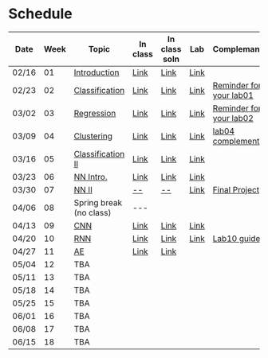 Schedule
============================

|Date|Week|Topic|In class|In class soln|Lab|Complemantary|
|--|--|--|--|--|--|--|
|02/16|01|[Introduction](https://docs.google.com/presentation/d/1ztatFEZ_ghIF0ZdmfZVsvGJzaGIakfWofVq5JZtI838/edit#slide=id.p)|[Link](https://www.kaggle.com/code/nthuaiphys2021/2023-inclass-01/edit/run/119115460)|[Link]()|[Link](https://www.kaggle.com/competitions/phys591000-2023-week01/overview)||
|02/23|02|[Classification](https://docs.google.com/presentation/d/1G4fdyiOR_eTJnFqFmA6jP2L8XhsVr2n1844SBcrIoTE/edit#slide=id.gc40c71273a_0_0)|[Link](https://www.kaggle.com/code/nthuaiphys2021/2023-inclass-02)|[Link](https://www.kaggle.com/code/nthuaiphys2021/2023-inclass-02-answer/notebook)|[Link](https://www.kaggle.com/t/fcf7bfb919804b1dbb650284d04e5fd1)|[Reminder for your lab01](https://docs.google.com/presentation/d/19KrK0Cjgg_K_2MMXpNZ3c3XFxJSp5src/edit?usp=sharing&ouid=103841194712635809736&rtpof=true&sd=true)|
|03/02|03|[Regression](https://docs.google.com/presentation/d/1Y7QwLfumQklR6GUEYWMIQPNi5lnvLtfu3Q2mExrZNJ8/edit#slide=id.gc40c71273a_0_0)|[Link](https://www.kaggle.com/code/nthuaiphys2021/2023-inclass-03/notebook)|[Link](https://www.kaggle.com/code/nthuaiphys2021/2323-inclass-03-answer)|[Link](https://www.kaggle.com/t/f3df8d70659948e68e26f3533ded92f9)|[Reminder for your lab02](https://docs.google.com/presentation/d/1WPoiAj3bIBeXaVFsU8yLpadCH-HCu5_M/edit?usp=sharing&ouid=103841194712635809736&rtpof=true&sd=true)|
|03/09|04|[Clustering](https://docs.google.com/presentation/d/1P02Vd1_RdDYSk7HHwfSpRIPfvc8NXNLv7dNvEhO7Ldw/edit)|[Link](https://www.kaggle.com/code/pjhsu1/2023-inclass-04)|[Link](https://www.kaggle.com/code/nthuaiphys2021/2023-inclass-04-answer/notebook)|[Link](https://www.kaggle.com/t/1894f8bd7e5f45489f8f5adf3e902877)|[lab04 complementary](https://docs.google.com/presentation/d/12xGGilDL2yZzpao3VuiAJnJQiqiWK6gFWiQci6te_0A/edit#slide=id.p)|
|03/16|05|[Classification II](https://docs.google.com/presentation/d/1luHkOr-QXLJIgU4YC23GZWeKrd3wtWDyXyvHuSV088I/edit?pli=1#slide=id.gc40c71273a_0_0)|[Link](https://www.kaggle.com/code/nthuaiphys2021/2023-inclass-05/notebook)|[Link](https://www.kaggle.com/code/nthuaiphys2021/2023-inclass-05-answer/notebook)|[Link](https://www.kaggle.com/t/516f9e208f0f4672ab7e7ee48d2d2c2d)||
|03/23|06|[NN Intro.](https://docs.google.com/presentation/d/1yoHjqB5DxlbNmoAIiR0pP6H_RfuhIEh_EbcVoxkowuo/edit#slide=id.gc40c71273a_0_0)|[Link](https://www.kaggle.com/code/nthuaiphys2021/2023-inclass-06/notebook)|[Link](https://www.kaggle.com/code/nthuaiphys2021/2023-inclass-06-answer/notebook)|[Link](https://www.kaggle.com/t/a5c917d97f9c45a896102c0e32baa87e)||
|03/30|07|[NN II](https://docs.google.com/presentation/d/1_2fKrSh76opYxJEIKYUHc7EWAdZja9_4dAYGSDdYb8o/edit#slide=id.gc40c71273a_0_0)|[--]()|[--]()|[Link](https://www.kaggle.com/t/34ed224739cd4dadba702d3d18a34942)|[Final Project](https://docs.google.com/presentation/d/1sqn84FI7aHagR-f1hWKQL11ZQYgO-AK90azWVerTxjI/edit#slide=id.gf3bab43c99_0_0)|
|04/06|08|Spring break (no class)|---||||
|04/13|09|[CNN](https://docs.google.com/presentation/d/1Vl4RPNgymEwNN4kr6GPLWIFK0mKxKTjKvw3AcP4QZe8/edit#slide=id.gc40c71273a_0_0)|[Link](https://www.kaggle.com/code/nthuaiphys2021/2023-inclass-09)|[Link](https://www.kaggle.com/code/nthuaiphys2021/2023-inclass-09/settings)|[Link](https://www.kaggle.com/t/7e80d87423b9472b819b487a5f041842)||
|04/20|10|[RNN](https://docs.google.com/presentation/d/1-rT8A9K0utF7P1HpWO82Xe5kEof7A8eqqQr4QvNgE9A/edit)|[Link](https://www.kaggle.com/code/nthuaiphys2021/2023-inclass-10/settings)|[Link](https://www.kaggle.com/code/nthuaiphys2021/2023-inclass-10-answer/notebook?fbclid=IwAR1h2oMSA3y2WE2tKusp58qJKBeNjjO7eMpf4pm3Y0my1u6O6-U32U7KcVU)|[Link](https://www.kaggle.com/t/0dbaebe7fb7d4c24a2ba70bdd7a70888)|[Lab10 guide](https://docs.google.com/presentation/d/1oJDhzkJeDAZltE539dDj3ByJi97VOw_sl75-26Zv8NM/edit#slide=id.p14)|
|04/27|11|[AE](https://docs.google.com/presentation/d/1aqVt4QYfY7J75JAeYOsgKvb8Y6Vu8aKNPTgUj2ogPN8/edit?fbclid=IwAR1T4-k0BE0VoSqEULG8eXzlwjKMRgo9jM8gbkgMPUvLCK64HN51TWK5utE#slide=id.gc40c71273a_0_0)|[Link](https://www.kaggle.com/code/nthuaiphys2021/2023-inclass-11/notebook?fbclid=IwAR08dt129WmsgMhm8TqSBywDVPbsTmfYSz26Wd3nA6NsBLmSerxw-4naTNE)|[Link](https://www.kaggle.com/t/101b867c16c64a77aa1ecee9a411e2d2)|||
|05/04|12|TBA|||||
|05/11|13|TBA|||||
|05/18|14|TBA|||||
|05/25|15|TBA|||||
|06/01|16|TBA|||||
|06/08|17|TBA|||||
|06/15|18|TBA|||||

